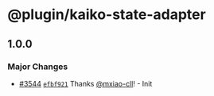 # @plugin/kaiko-state-adapter

## 1.0.0

### Major Changes

- [#3544](https://github.com/goplugin/external-adapters-js/pull/3544) [`efbf921`](https://github.com/goplugin/external-adapters-js/commit/efbf921c39307c8ed5f76f261f88784de280fc35) Thanks [@mxiao-cll](https://github.com/mxiao-cll)! - Init

